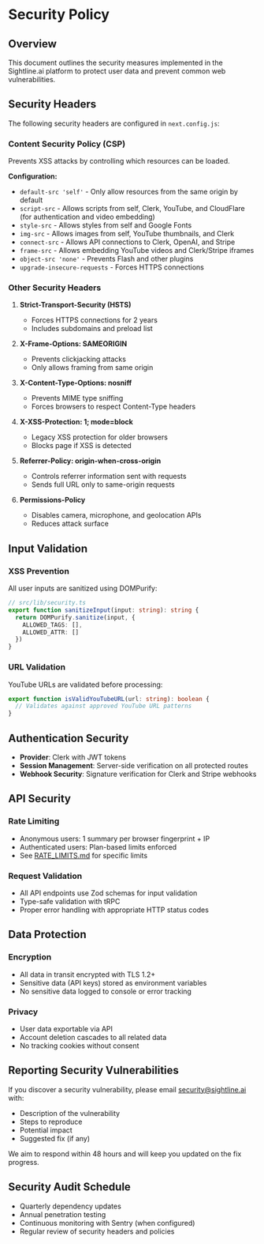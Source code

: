 # Security Policy

## Overview

This document outlines the security measures implemented in the Sightline.ai platform to protect user data and prevent common web vulnerabilities.

## Security Headers

The following security headers are configured in `next.config.js`:

### Content Security Policy (CSP)
Prevents XSS attacks by controlling which resources can be loaded.

**Configuration:**
- `default-src 'self'` - Only allow resources from the same origin by default
- `script-src` - Allows scripts from self, Clerk, YouTube, and CloudFlare (for authentication and video embedding)
- `style-src` - Allows styles from self and Google Fonts
- `img-src` - Allows images from self, YouTube thumbnails, and Clerk
- `connect-src` - Allows API connections to Clerk, OpenAI, and Stripe
- `frame-src` - Allows embedding YouTube videos and Clerk/Stripe iframes
- `object-src 'none'` - Prevents Flash and other plugins
- `upgrade-insecure-requests` - Forces HTTPS connections

### Other Security Headers

1. **Strict-Transport-Security (HSTS)**
   - Forces HTTPS connections for 2 years
   - Includes subdomains and preload list

2. **X-Frame-Options: SAMEORIGIN**
   - Prevents clickjacking attacks
   - Only allows framing from same origin

3. **X-Content-Type-Options: nosniff**
   - Prevents MIME type sniffing
   - Forces browsers to respect Content-Type headers

4. **X-XSS-Protection: 1; mode=block**
   - Legacy XSS protection for older browsers
   - Blocks page if XSS is detected

5. **Referrer-Policy: origin-when-cross-origin**
   - Controls referrer information sent with requests
   - Sends full URL only to same-origin requests

6. **Permissions-Policy**
   - Disables camera, microphone, and geolocation APIs
   - Reduces attack surface

## Input Validation

### XSS Prevention
All user inputs are sanitized using DOMPurify:
```typescript
// src/lib/security.ts
export function sanitizeInput(input: string): string {
  return DOMPurify.sanitize(input, {
    ALLOWED_TAGS: [],
    ALLOWED_ATTR: []
  })
}
```

### URL Validation
YouTube URLs are validated before processing:
```typescript
export function isValidYouTubeURL(url: string): boolean {
  // Validates against approved YouTube URL patterns
}
```

## Authentication Security

- **Provider**: Clerk with JWT tokens
- **Session Management**: Server-side verification on all protected routes
- **Webhook Security**: Signature verification for Clerk and Stripe webhooks

## API Security

### Rate Limiting
- Anonymous users: 1 summary per browser fingerprint + IP
- Authenticated users: Plan-based limits enforced
- See [RATE_LIMITS.md](./RATE_LIMITS.md) for specific limits

### Request Validation
- All API endpoints use Zod schemas for input validation
- Type-safe validation with tRPC
- Proper error handling with appropriate HTTP status codes

## Data Protection

### Encryption
- All data in transit encrypted with TLS 1.2+
- Sensitive data (API keys) stored as environment variables
- No sensitive data logged to console or error tracking

### Privacy
- User data exportable via API
- Account deletion cascades to all related data
- No tracking cookies without consent

## Reporting Security Vulnerabilities

If you discover a security vulnerability, please email security@sightline.ai with:
- Description of the vulnerability
- Steps to reproduce
- Potential impact
- Suggested fix (if any)

We aim to respond within 48 hours and will keep you updated on the fix progress.

## Security Audit Schedule

- Quarterly dependency updates
- Annual penetration testing
- Continuous monitoring with Sentry (when configured)
- Regular review of security headers and policies